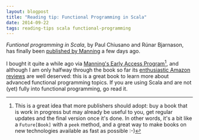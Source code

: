 ```yaml
---
layout: blogpost
title: "Reading tip: Functional Programming in Scala"
date: 2014-09-22
tags: reading-tips scala functional-programming
---
```


*Funtional programming in Scala*, by Paul Chiusano and Rúnar Bjarnason, has finally been [published by Manning][1] a few days ago.

I bought it quite a while ago via [Manning's Early Access Program][3][^1], and although I am only halfway through the book so far its [enthusiastic Amazon reviews][2] are well deserved: this is a great book to learn more about advanced functional programming topics. If you are using Scala and are not (yet) fully into functional programming, go read it.

[^1]: This is a great idea that more publishers should adopt: buy a book that is work in progress but may already be useful to you, get regular updates and the final version once it's done. In other words, it's a bit like a `Future[Book]` with a `peek` method, and a great way to make books on new technologies available as fast as possible :-)

[1]: http://www.manning.com/bjarnason/
[2]: http://www.amazon.com//dp/1617290653
[3]: http://www.manning.com/about/meap.html

